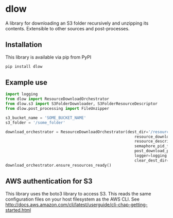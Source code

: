 # dlow
A library for downloading an S3 folder recursively and unzipping its contents. Extensible to other sources and post-processes.

## Installation
This library is available via pip from PyPI

```bash
pip install dlow
```

## Example use
```python
import logging
from dlow import ResourceDownloadOrchestrator
from dlow.s3 import S3FolderDownloader, S3FolderResourceDescriptor
from dlow.post_processing import FileUnzipper

s3_bucket_name = 'SOME_BUCKET_NAME'
s3_folder = '/some_folder'

download_orchestrator = ResourceDownloadOrchestrator(dest_dir='/resources',
                                                        resource_downloader=S3FolderDownloader(s3_bucket_name, s3_folder),
                                                        resource_descriptor=S3FolderResourceDescriptor(s3_bucket_name, s3_folder),
                                                        semaphore_pid_filepath='/tmp/app.pid',
                                                        post_download_processors=[FileUnzipper(delete_archive=True)],
                                                        logger=logging.getLogger('someLoggerName'),
                                                        clear_dest_dir=True)
download_orchestrator.ensure_resources_ready()
```

## AWS authentication for S3
This library uses the boto3 library to access S3. This reads the same configuration files on your host filesystem as the AWS CLI.
See http://docs.aws.amazon.com/cli/latest/userguide/cli-chap-getting-started.html